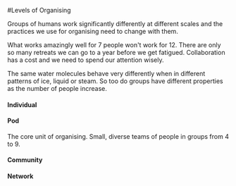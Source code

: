 #Levels of Organising

Groups of humans work significantly differently at different scales and the practices we use for organising need to change with them.

What works amazingly well for 7 people won't work for 12. There are only so many retreats we can go to a year before we get fatigued. Collaboration has a cost and we need to spend our attention wisely.

The same water molecules behave very differently when in different patterns of ice, liquid or steam. 
So too do groups have different properties as the number of people increase.

#### Individual



#### Pod

The core unit of organising. Small, diverse teams of people in groups from 4 to 9.

#### Community

#### Network